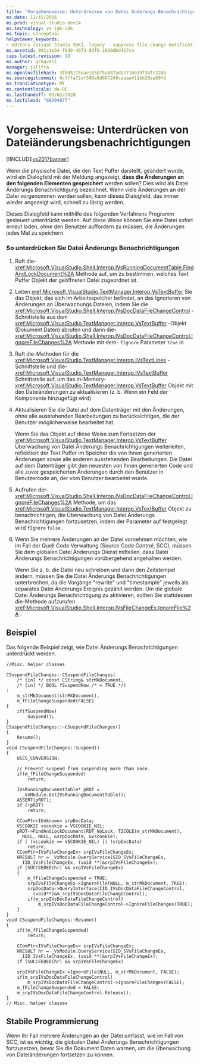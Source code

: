 ```yaml
---
title: 'Vorgehensweise: Unterdrücken von Datei Änderungs Benachrichtigungen | Microsoft-Dokumentation'
ms.date: 11/15/2016
ms.prod: visual-studio-dev14
ms.technology: vs-ide-sdk
ms.topic: conceptual
helpviewer_keywords:
- editors [Visual Studio SDK], legacy - suppress file change notification
ms.assetid: 891c1eb4-f6d0-4073-8df0-2859dbd417ca
caps.latest.revision: 19
ms.author: gregvanl
manager: jillfra
ms.openlocfilehash: 3f045175eae165b75a887ada2716b19f34fc228b
ms.sourcegitcommit: 6cfffa72af599a9d667249caaaa411bb28ea69fd
ms.translationtype: MT
ms.contentlocale: de-DE
ms.lasthandoff: 09/02/2020
ms.locfileid: "68204077"
---
```

# <a name="how-to-suppress-file-change-notifications"></a>Vorgehensweise: Unterdrücken von Dateiänderungsbenachrichtigungen
[!INCLUDE[vs2017banner](../includes/vs2017banner.md)]

Wenn die physische Datei, die den Text Puffer darstellt, geändert wurde, wird ein Dialogfeld mit der Meldung angezeigt, **dass die Änderungen an den folgenden Elementen gespeichert** werden sollen? Dies wird als Datei Änderungs Benachrichtigung bezeichnet. Wenn viele Änderungen an der Datei vorgenommen werden sollen, kann dieses Dialogfeld, das immer wieder angezeigt wird, schnell zu lästig werden.  
  
 Dieses Dialogfeld kann mithilfe des folgenden Verfahrens Programm gesteuert unterdrückt werden. Auf diese Weise können Sie eine Datei sofort erneut laden, ohne den Benutzer auffordern zu müssen, die Änderungen jedes Mal zu speichern.  
  
### <a name="to-suppress-file-change-notification"></a>So unterdrücken Sie Datei Änderungs Benachrichtigungen  
  
1. Ruft die- <xref:Microsoft.VisualStudio.Shell.Interop.IVsRunningDocumentTable.FindAndLockDocument%2A> Methode auf, um zu bestimmen, welches Text Puffer Objekt der geöffneten Datei zugeordnet ist.  
  
2. Leiten <xref:Microsoft.VisualStudio.TextManager.Interop.VsTextBuffer> Sie das Objekt, das sich im Arbeitsspeicher befindet, an das Ignorieren von Änderungen an Überwachungs Dateien, indem Sie die <xref:Microsoft.VisualStudio.Shell.Interop.IVsDocDataFileChangeControl> -Schnittstelle aus dem <xref:Microsoft.VisualStudio.TextManager.Interop.VsTextBuffer> -Objekt (Dokument Daten) abrufen und dann die- <xref:Microsoft.VisualStudio.Shell.Interop.IVsDocDataFileChangeControl.IgnoreFileChanges%2A> Methode mit dem- `fIgnore` Parameter `true` in  
  
3. Ruft die-Methoden für die <xref:Microsoft.VisualStudio.TextManager.Interop.IVsTextLines> -Schnittstelle und die- <xref:Microsoft.VisualStudio.TextManager.Interop.IVsTextBuffer> Schnittstelle auf, um das in-Memory- <xref:Microsoft.VisualStudio.TextManager.Interop.VsTextBuffer> Objekt mit den Dateiänderungen zu aktualisieren (z. b. Wenn ein Feld der Komponente hinzugefügt wird)  
  
4. Aktualisieren Sie die Datei auf dem Datenträger mit den Änderungen, ohne alle ausstehenden Bearbeitungen zu berücksichtigen, die der Benutzer möglicherweise bearbeitet hat.  
  
     Wenn Sie das Objekt auf diese Weise zum Fortsetzen der <xref:Microsoft.VisualStudio.TextManager.Interop.VsTextBuffer> Überwachung von Datei Änderungs Benachrichtigungen weiterleiten, reflektiert der Text Puffer im Speicher die von Ihnen generierten Änderungen sowie alle anderen ausstehenden Bearbeitungen. Die Datei auf dem Datenträger gibt den neuesten von Ihnen generierten Code und alle zuvor gespeicherten Änderungen durch den Benutzer in Benutzercode an, der vom Benutzer bearbeitet wurde.  
  
5. Aufrufen der- <xref:Microsoft.VisualStudio.Shell.Interop.IVsDocDataFileChangeControl.IgnoreFileChanges%2A> Methode, um das <xref:Microsoft.VisualStudio.TextManager.Interop.VsTextBuffer> Objekt zu benachrichtigen, die Überwachung von Datei Änderungs Benachrichtigungen fortzusetzen, indem der Parameter auf festgelegt wird `fIgnore` `false` .  
  
6. Wenn Sie mehrere Änderungen an der Datei vornehmen möchten, wie im Fall der Quell Code Verwaltung (Source Code Control, SCC), müssen Sie dem globalen Datei Änderungs Dienst mitteilen, dass Datei Änderungs Benachrichtigungen vorübergehend angehalten werden.  
  
     Wenn Sie z. b. die Datei neu schreiben und dann den Zeitstempel ändern, müssen Sie die Datei Änderungs Benachrichtigungen unterbrechen, da die Vorgänge "rewrite" und "timestample" jeweils als separates Datei Änderungs Ereignis gezählt werden. Um die globale Datei Änderungs Benachrichtigung zu aktivieren, sollten Sie stattdessen die-Methode aufzurufen <xref:Microsoft.VisualStudio.Shell.Interop.IVsFileChangeEx.IgnoreFile%2A> .  
  
## <a name="example"></a>Beispiel  
 Das folgende Beispiel zeigt, wie Datei Änderungs Benachrichtigungen unterdrückt werden.  
  
```cpp#  
//Misc. helper classes  
  
CSuspendFileChanges::CSuspendFileChanges(  
    /* [in] */ const CString& strMkDocument,   
    /* [in] */ BOOL fSuspendNow /* = TRUE */)   
:  
    m_strMkDocument(strMkDocument),  
    m_fFileChangeSuspended(FALSE)  
{  
    if(fSuspendNow)  
        Suspend();  
}  
CSuspendFileChanges::~CSuspendFileChanges()  
{  
    Resume();  
}  
void CSuspendFileChanges::Suspend()  
{  
    USES_CONVERSION;  
  
    // Prevent suspend from suspending more than once.  
    if(m_fFileChangeSuspended)  
        return;  
  
    IVsRunningDocumentTable* pRDT =   
      _VxModule.GetIVsRunningDocumentTable();  
    ASSERT(pRDT);  
    if (!pRDT)  
        return;  
  
    CComPtr<IUnknown> srpDocData;  
    VSCOOKIE vscookie = VSCOOKIE_NIL;  
    pRDT->FindAndLockDocument(RDT_NoLock, T2COLE(m_strMkDocument),    
      NULL, NULL, &srpDocData, &vscookie);  
    if ( (vscookie == VSCOOKIE_NIL) || !srpDocData)  
        return;  
    CComPtr<IVsFileChangeEx> srpIVsFileChangeEx;  
    HRESULT hr = _VxModule.QueryService(SID_SVsFileChangeEx,   
      IID_IVsFileChangeEx, (void **)&srpIVsFileChangeEx);  
    if (SUCCEEDED(hr) && srpIVsFileChangeEx)  
    {  
        m_fFileChangeSuspended = TRUE;  
        srpIVsFileChangeEx->IgnoreFile(NULL, m_strMkDocument, TRUE);   
        srpDocData->QueryInterface(IID_IVsDocDataFileChangeControl,   
          (void**)&m_srpIVsDocDataFileChangeControl);  
        if(m_srpIVsDocDataFileChangeControl)  
            m_srpIVsDocDataFileChangeControl->IgnoreFileChanges(TRUE);  
    }  
}  
void CSuspendFileChanges::Resume()  
{  
    if(!m_fFileChangeSuspended)  
        return;  
  
    CComPtr<IVsFileChangeEx> srpIVsFileChangeEx;  
    HRESULT hr = _VxModule.QueryService(SID_SVsFileChangeEx,   
      IID_IVsFileChangeEx, (void **)&srpIVsFileChangeEx);  
    if (SUCCEEDED(hr) && srpIVsFileChangeEx)  
  
    srpIVsFileChangeEx->IgnoreFile(NULL, m_strMkDocument, FALSE);   
    if(m_srpIVsDocDataFileChangeControl)  
        m_srpIVsDocDataFileChangeControl->IgnoreFileChanges(FALSE);  
    m_fFileChangeSuspended = FALSE;  
    m_srpIVsDocDataFileChangeControl.Release();  
}  
// Misc. helper classes  
```  
  
## <a name="robust-programming"></a>Stabile Programmierung  
 Wenn Ihr Fall mehrere Änderungen an der Datei umfasst, wie im Fall von SCC, ist es wichtig, die globalen Datei Änderungs Benachrichtigungen fortzusetzen, bevor Sie die Dokument Daten warnen, um die Überwachung von Dateiänderungen fortsetzen zu können.
